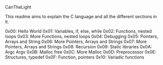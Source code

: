 CariTheLight

This readme aims to explain the C language and all the different sections in it.

0x00: Hello World
0x01: Variables, if, else, while
0x02: Functions, nested loops
0x03: More Functions, nested loops
0x04: Debugging
0x05: Pointers, Arrays and String
0x06: More Pointers, Arrays and Strings
0x07: More Pointers, Arrays and Strings
0x08: Recursion
0x09: Static libraries
0x0A: Argc Argv
0x0B: Malloc free
0x0C: More Malloc
0x0D: Preprocessor
0x0E: Structures, typedef
0x0F: Function, pointers
0x10: Variadic functions
